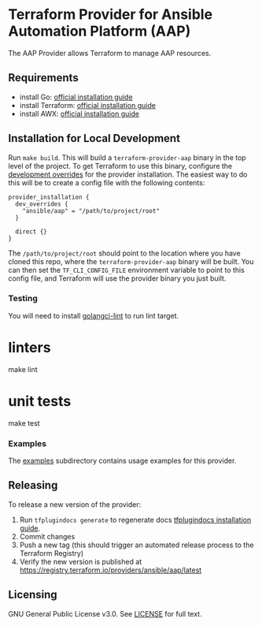 # Terraform Provider for Ansible Automation Platform (AAP)

The AAP Provider allows Terraform to manage AAP resources.


## Requirements

- install Go: [official installation guide](https://go.dev/doc/install)
- install Terraform: [official installation guide](https://developer.hashicorp.com/terraform/tutorials/aws-get-started/install-cli)
- install AWX: [official installation guide](https://github.com/ansible/awx/blob/devel/INSTALL.md)

## Installation for Local Development

Run `make build`. This will build a `terraform-provider-aap` binary in the top level of the project. To get Terraform to use this binary, configure the [development overrides](https://developer.hashicorp.com/terraform/cli/config/config-file#development-overrides-for-provider-developers) for the provider installation. The easiest way to do this will be to create a config file with the following contents:

```
provider_installation {
  dev_overrides {
    "ansible/aap" = "/path/to/project/root"
  }

  direct {}
}
```

The `/path/to/project/root` should point to the location where you have cloned this repo, where the `terraform-provider-aap` binary will be built. You can then set the `TF_CLI_CONFIG_FILE` environment variable to point to this config file, and Terraform will use the provider binary you just built.

### Testing

You will need to install [golangci-lint](https://golangci-lint.run/usage/install/) to run lint target.

# linters
make lint

# unit tests
make test

### Examples
The [examples](./examples/) subdirectory contains usage examples for this provider.

## Releasing

To release a new version of the provider:

1. Run `tfplugindocs generate` to regenerate docs [tfplugindocs installation guide](https://github.com/hashicorp/terraform-plugin-docs?tab=readme-ov-file#installation).
2. Commit changes
3. Push a new tag (this should trigger an automated release process to the Terraform Registry)
4. Verify the new version is published at https://registry.terraform.io/providers/ansible/aap/latest

## Licensing

GNU General Public License v3.0. See [LICENSE](/LICENSE) for full text.